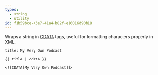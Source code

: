 ```yaml
---
types:
  - string
  - utility
id: f1b59bce-43e7-41a4-b82f-e16016d90b18
---
```

Wraps a string in [CDATA][cdata] tags, useful for formatting characters properly in XML.

```.language-yaml
title: My Very Own Podcast
```

```
{{ title | cdata }}
```

```.language-output
<![CDATA[My Very Own Podcast]]>
```

[cdata]: https://en.wikipedia.org/wiki/CDATA